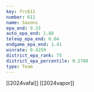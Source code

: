 ```yaml
---
key: frc611
number: 611
name: Saxons
epa_end: 9.33
auto_epa_end: 1.88
teleop_epa_end: 6.04
endgame_epa_end: 1.41
winrate: 0.4259
district_epa_rank: 75
district_epa_percentile: 0.2788
type: Team
---
```

[[2024vafal]]
[[2024vapor]]
